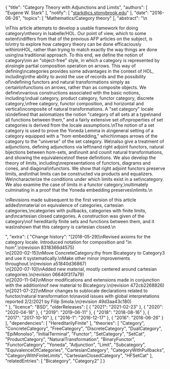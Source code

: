{
    "title": "Category Theory with Adjunctions and Limits",
    "authors": [
        "Eugene W. Stark"
    ],
    "notify": [
        "stark@cs.stonybrook.edu"
    ],
    "date": "2016-06-26",
    "topics": [
        "Mathematics/Category theory"
    ],
    "abstract": "\n<p>\nThis article attempts to develop a usable framework for doing category\ntheory in Isabelle/HOL.  Our point of view, which to some extent\ndiffers from that of the previous AFP articles on the subject, is to\ntry to explore how category theory can be done efficaciously within\nHOL, rather than trying to match exactly the way things are done using\na traditional approach.  To this end, we define the notion of category\nin an \"object-free\" style, in which a category is represented by a\nsingle partial composition operation on arrows.  This way of defining\ncategories provides some advantages in the context of HOL, including\nthe ability to avoid the use of records and the possibility of\ndefining functors and natural transformations simply as certain\nfunctions on arrows, rather than as composite objects.  We define\nvarious constructions associated with the basic notions, including:\ndual category, product category, functor category, discrete category,\nfree category, functor composition, and horizontal and vertical\ncomposite of natural transformations.  A \"set category\" locale is\ndefined that axiomatizes the notion \"category of all sets at a type\nand all functions between them,\" and a fairly extensive set of\nproperties of set categories is derived from the locale assumptions.\nThe notion of a set category is used to prove the Yoneda Lemma in a\ngeneral setting of a category equipped with a \"hom embedding,\" which\nmaps arrows of the category to the \"universe\" of the set category.  We\nalso give a treatment of adjunctions, defining adjunctions via left\nand right adjoint functors, natural bijections between hom-sets, and\nunit and counit natural transformations, and showing the equivalence\nof these definitions.  We also develop the theory of limits, including\nrepresentations of functors, diagrams and cones, and diagonal\nfunctors.  We show that right adjoint functors preserve limits, and\nthat limits can be constructed via products and equalizers.  We\ncharacterize the conditions under which limits exist in a set\ncategory. We also examine the case of limits in a functor category,\nultimately culminating in a proof that the Yoneda embedding preserves\nlimits.\n</p><p>\nRevisions made subsequent to the first version of this article added\nmaterial on equivalence of categories, cartesian categories,\ncategories with pullbacks, categories with finite limits, and\ncartesian closed categories.  A construction was given of the category\nof hereditarily finite sets and functions between them, and it was\nshown that this category is cartesian closed.\n</p>",
    "extra": {
        "Change history": "[2018-05-29]\nRevised axioms for the category locale.  Introduced notation for composition and \"in hom\".\n(revision 8318366d4575)<br>\n[2020-02-15]\nMove ConcreteCategory.thy from Bicategory to Category3 and use it systematically.\nMake other minor improvements throughout.\n(revision a51840d36867)<br>\n[2020-07-10]\nAdded new material, mostly centered around cartesian categories.\n(revision 06640f317a79)<br>\n[2020-11-04]\nMinor modifications and extensions made in conjunction with the addition\nof new material to Bicategory.\n(revision 472cb2268826)<br>\n[2021-07-22]\nMinor changes to sublocale declarations related to functor/natural transformation to\navoid issues with global interpretations reported 2/2/2021 by Filip Smola.\n(revision 49d3aa43c180)<br>"
    },
    "licence": "BSD",
    "olderReleases": [
        {
            "2021": "2021-02-23"
        },
        {
            "2020": "2020-04-18"
        },
        {
            "2019": "2019-06-11"
        },
        {
            "2018": "2018-08-16"
        },
        {
            "2017": "2017-10-10"
        },
        {
            "2016-1": "2016-12-17"
        },
        {
            "2016": "2016-06-26"
        }
    ],
    "dependencies": [
        "HereditarilyFinite"
    ],
    "theories": [
        "Category",
        "ConcreteCategory",
        "FreeCategory",
        "DiscreteCategory",
        "DualCategory",
        "EpiMonoIso",
        "InitialTerminal",
        "Functor",
        "SetCategory",
        "SetCat",
        "ProductCategory",
        "NaturalTransformation",
        "BinaryFunctor",
        "FunctorCategory",
        "Yoneda",
        "Adjunction",
        "Limit",
        "Subcategory",
        "EquivalenceOfCategories",
        "CartesianCategory",
        "CategoryWithPullbacks",
        "CategoryWithFiniteLimits",
        "CartesianClosedCategory",
        "HFSetCat"
    ],
    "relatedEntries": [
        "Bicategory",
        "Category2"
    ]
}